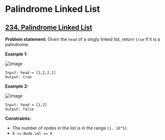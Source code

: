 # Palindrome Linked List

## [234. Palindrome Linked List](https://leetcode.com/problems/palindrome-linked-list/)

**Problem statement:**
Given the `head` of a singly linked list, return `true` if it is a palindrome.

**Example 1:**

![image](https://user-images.githubusercontent.com/20440403/177237152-b79c3323-c09d-40c3-9aed-60eda4cf4cf6.png)

```
Input: head = [1,2,2,1]
Output: true
```

**Example 2:**

![image](https://user-images.githubusercontent.com/20440403/177237173-169f454a-1b03-40a8-b590-9decf1ce6e20.png)

```
Input: head = [1,2]
Output: false
```

**Constraints:**

* The number of nodes in the list is in the range `[1, 10^5]`.
* `0 <= Node.val <= 9`
